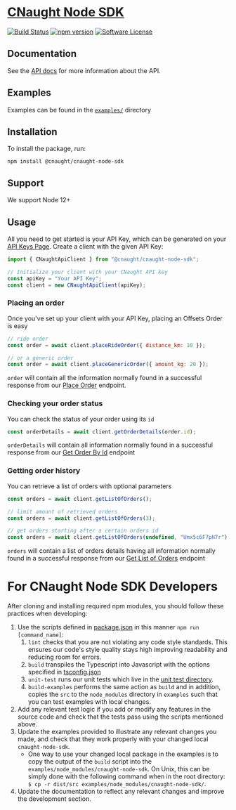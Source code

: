 # [CNaught Node SDK](https://docs.cnaught.com/sdks/node/)

[![Build Status](https://github.com/CNaught-Inc/cnaught-node-sdk/actions/workflows/build_test.yml/badge.svg?branch=main)](https://github.com/CNaught-Inc/cnaught-node-sdk/actions/workflows/build_test.yml)
[![npm version](https://badge.fury.io/js/%40cnaught%2Fcnaught-node-sdk@2x.svg)](https://www.npmjs.com/package/@cnaught/cnaught-node-sdk)
[![Software License](https://img.shields.io/badge/license-MIT-lightgrey.svg)](https://github.com/cnaught-inc/cnaught-node-sdk/blob/main/LICENSE)

## Documentation

See the [API docs](https://docs.cnaught.com) for more information about the API.

## Examples

Examples can be found in the [`examples/`](https://github.com/cnaught-inc/cnaught-node-sdk/tree/main/examples) directory

## Installation

To install the package, run:

    npm install @cnaught/cnaught-node-sdk

## Support

We support Node 12+

## Usage

All you need to get started is your API Key, which can be generated on
your [API Keys Page](https://app.cnaught.com/apikeys). Create a client with the
given API Key:

```javascript
import { CNaughtApiClient } from "@cnaught/cnaught-node-sdk";

// Initialize your client with your CNaught API key
const apiKey = "Your API Key";
const client = new CNaughtApiClient(apiKey);
```

### Placing an order

Once you've set up your client with your API Key, placing an Offsets Order is easy

```javascript
// ride order
const order = await client.placeRideOrder({ distance_km: 10 });

// or a generic order
const order = await client.placeGenericOrder({ amount_kg: 20 });
```

`order` will contain all the information normally found in a successful response from our
[Place Order](https://docs.cnaught.com/api/reference/#operation/SubmitOrder) endpoint.

### Checking your order status

You can check the status of your order using its `id`

```javascript
const orderDetails = await client.getOrderDetails(order.id);
```

`orderDetails` will contain all information normally found in a successful response from
our [Get Order By Id](https://docs.cnaught.com/api/reference/#operation/GetOrderById) endpoint

### Getting order history

You can retrieve a list of orders with optional parameters

```javascript
const orders = await client.getListOfOrders();

// limit amount of retrieved orders
const orders = await client.getListOfOrders(3);

// get orders starting after a certain orders id
const orders = await client.getListOfOrders(undefined, "Umx5c6F7pH7r");
```

`orders` will contain a list of orders details having all information normally found in a successful response
from our [Get List of Orders](https://docs.cnaught.com/api/reference/#operation/GetListOfOrder) endpoint

# For CNaught Node SDK Developers

After cloning and installing required npm modules, you should follow these practices when developing:

1. Use the scripts defined in [package.json](https://github.com/cnaught-inc/cnaught-node-sdk/tree/main/package.json) in this manner `npm run [command_name]`:
   1. `lint` checks that you are not violating any code style standards. This ensures our code's style quality stays high improving readability and reducing room for errors.
   2. `build` transpiles the Typescript into Javascript with the options specified in [tsconfig.json](https://github.com/cnaught-inc/cnaught-node-sdk/tree/main/tsconfig.json)
   3. `unit-test` runs our unit tests which live in the [unit test directory](https://github.com/cnaught-inc/cnaught-node-sdk/tree/main/test/unit).
   4. `build-examples` performs the same action as `build` and in addition, copies the `src` to the `node_modules` directory in `examples` such that you can test examples with local changes.
2. Add any relevant test logic if you add or modify any features in the source code and check that the tests pass using the scripts mentioned above.
3. Update the examples provided to illustrate any relevant changes you made, and check that they work properly with your changed local `cnaught-node-sdk`.
   - One way to use your changed local package in the examples is to copy the output of the `build` script into the `examples/node_modules/cnaught-node-sdk`. On Unix, this can be simply done with the following command when in the root directory: `$ cp -r dist/src examples/node_modules/cnaught-node-sdk/`.
4. Update the documentation to reflect any relevant changes and improve the development section.

